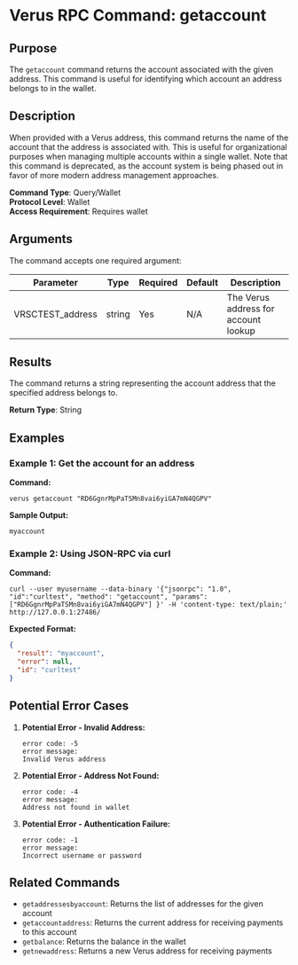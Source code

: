 # Verus RPC Command: getaccount

## Purpose
The `getaccount` command returns the account associated with the given address. This command is useful for identifying which account an address belongs to in the wallet.

## Description
When provided with a Verus address, this command returns the name of the account that the address is associated with. This is useful for organizational purposes when managing multiple accounts within a single wallet. Note that this command is deprecated, as the account system is being phased out in favor of more modern address management approaches.

**Command Type**: Query/Wallet  
**Protocol Level**: Wallet  
**Access Requirement**: Requires wallet

## Arguments
The command accepts one required argument:

| Parameter | Type | Required | Default | Description |
|-----------|------|----------|---------|-------------|
| VRSCTEST_address | string | Yes | N/A | The Verus address for account lookup |

## Results
The command returns a string representing the account address that the specified address belongs to.

**Return Type**: String

## Examples

### Example 1: Get the account for an address

**Command:**
```
verus getaccount "RD6GgnrMpPaTSMn8vai6yiGA7mN4QGPV"
```

**Sample Output:**
```
myaccount
```

### Example 2: Using JSON-RPC via curl

**Command:**
```
curl --user myusername --data-binary '{"jsonrpc": "1.0", "id":"curltest", "method": "getaccount", "params": ["RD6GgnrMpPaTSMn8vai6yiGA7mN4QGPV"] }' -H 'content-type: text/plain;' http://127.0.0.1:27486/
```

**Expected Format:**
```json
{
  "result": "myaccount",
  "error": null,
  "id": "curltest"
}
```

## Potential Error Cases

1. **Potential Error - Invalid Address:**
   ```
   error code: -5
   error message:
   Invalid Verus address
   ```

2. **Potential Error - Address Not Found:**
   ```
   error code: -4
   error message:
   Address not found in wallet
   ```

3. **Potential Error - Authentication Failure:**
   ```
   error code: -1
   error message:
   Incorrect username or password
   ```

## Related Commands
- `getaddressesbyaccount`: Returns the list of addresses for the given account
- `getaccountaddress`: Returns the current address for receiving payments to this account
- `getbalance`: Returns the balance in the wallet
- `getnewaddress`: Returns a new Verus address for receiving payments

